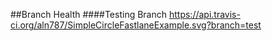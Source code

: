 ##Branch Health
####Testing Branch
https://api.travis-ci.org/aln787/SimpleCircleFastlaneExample.svg?branch=test
